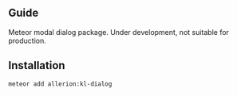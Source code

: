 
## Guide

Meteor modal dialog package. Under development, not suitable for production.

## Installation

``meteor add allerion:kl-dialog``

